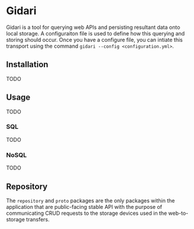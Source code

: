 # Gidari

Gidari is a tool for querying web APIs and persisting resultant data onto local storage. A configuraiton file is used to define how this querying and storing should occur. Once you have a configure file, you can intiate this transport using the command `gidari --config <configuration.yml>`.

## Installation

TODO

## Usage

TODO

### SQL 

TODO

### NoSQL

TODO

## Repository

The `repository` and `proto` packages are the only packages within the application that are public-facing stable API with the purpose of communicating CRUD requests to the storage devices used in the web-to-storage transfers.

